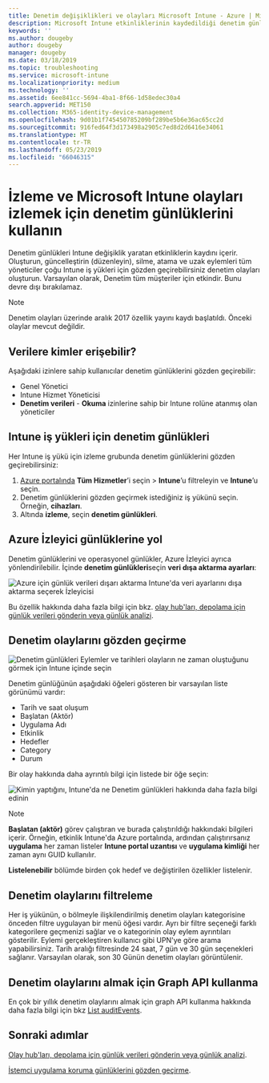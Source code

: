 ```yaml
---
title: Denetim değişiklikleri ve olayları Microsoft Intune - Azure | Microsoft Docs
description: Microsoft Intune etkinliklerinin kaydedildiği denetim günlüklerini gözden geçirmeyi öğrenin.
keywords: ''
ms.author: dougeby
author: dougeby
manager: dougeby
ms.date: 03/18/2019
ms.topic: troubleshooting
ms.service: microsoft-intune
ms.localizationpriority: medium
ms.technology: ''
ms.assetid: 6ee841cc-5694-4ba1-8f66-1d58edec30a4
search.appverid: MET150
ms.collection: M365-identity-device-management
ms.openlocfilehash: 9d01b1f745450785209bf289be5b6e36ac65cc2d
ms.sourcegitcommit: 916fed64f3d173498a2905c7ed8d2d6416e34061
ms.translationtype: MT
ms.contentlocale: tr-TR
ms.lasthandoff: 05/23/2019
ms.locfileid: "66046315"
---
```

# <a name="use-audit-logs-to-track-and-monitor-events-in-microsoft-intune"></a>İzleme ve Microsoft Intune olayları izlemek için denetim günlüklerini kullanın

Denetim günlükleri Intune değişiklik yaratan etkinliklerin kaydını içerir. Oluşturun, güncelleştirin (düzenleyin), silme, atama ve uzak eylemleri tüm yöneticiler çoğu Intune iş yükleri için gözden geçirebilirsiniz denetim olayları oluşturun. Varsayılan olarak, Denetim tüm müşteriler için etkindir. Bunu devre dışı bırakılamaz.

> [!NOTE]
> Denetim olayları üzerinde aralık 2017 özellik yayını kaydı başlatıldı. Önceki olaylar mevcut değildir.

## <a name="who-can-access-the-data"></a>Verilere kimler erişebilir?

Aşağıdaki izinlere sahip kullanıcılar denetim günlüklerini gözden geçirebilir:

- Genel Yönetici
- Intune Hizmet Yöneticisi
- **Denetim verileri** - **Okuma** izinlerine sahip bir Intune rolüne atanmış olan yöneticiler

## <a name="audit-logs-for-intune-workloads"></a>Intune iş yükleri için denetim günlükleri

Her Intune iş yükü için izleme grubunda denetim günlüklerini gözden geçirebilirsiniz:

1. [Azure portalında](https://portal.azure.com/) **Tüm Hizmetler**’i seçin > **Intune**’u filtreleyin ve **Intune**’u seçin.
2. Denetim günlüklerini gözden geçirmek istediğiniz iş yükünü seçin. Örneğin, **cihazları**.
3. Altında **izleme**, seçin **denetim günlükleri**.

## <a name="route-logs-to-azure-monitor"></a>Azure İzleyici günlüklerine yol

Denetim günlüklerini ve operasyonel günlükler, Azure İzleyici ayrıca yönlendirilebilir. İçinde **denetim günlükleri**seçin **veri dışa aktarma ayarları**:

![Azure için günlük verileri dışarı aktarma Intune'da veri ayarlarını dışa aktarma seçerek İzleyicisi](./media/audit-logs-export-data-settings.png)

Bu özellik hakkında daha fazla bilgi için bkz. [olay hub'ları, depolama için günlük verileri gönderin veya günlük analizi](review-logs-using-azure-monitor.md).

## <a name="review-audit-events"></a>Denetim olaylarını gözden geçirme

![Denetim günlükleri Eylemler ve tarihleri olayların ne zaman oluştuğunu görmek için Intune içinde seçin](./media/monitor-audit-logs.png "denetim günlükleri")

Denetim günlüğünün aşağıdaki öğeleri gösteren bir varsayılan liste görünümü vardır:

- Tarih ve saat oluşum
- Başlatan (Aktör)
- Uygulama Adı
- Etkinlik
- Hedefler
- Category
- Durum

Bir olay hakkında daha ayrıntılı bilgi için listede bir öğe seçin:

![Kimin yaptığını, Intune'da ne Denetim günlükleri hakkında daha fazla bilgi edinin](./media/monitor-audit-log-detail.png "denetim günlüğü ayrıntılarındaki")

> [!NOTE]
> **Başlatan (aktör)** görev çalıştıran ve burada çalıştırıldığı hakkındaki bilgileri içerir. Örneğin, etkinlik Intune'da Azure portalında, ardından çalıştırırsanız **uygulama** her zaman listeler **Intune portal uzantısı** ve **uygulama kimliği** her zaman aynı GUID kullanılır.
> 
> **Listelenebilir** bölümde birden çok hedef ve değiştirilen özellikler listelenir.  

## <a name="filter-audit-events"></a>Denetim olaylarını filtreleme

Her iş yükünün, o bölmeyle ilişkilendirilmiş denetim olayları kategorisine önceden filtre uygulayan bir menü öğesi vardır. Ayrı bir filtre seçeneği farklı kategorilere geçmenizi sağlar ve o kategorinin olay eylem ayrıntıları gösterilir. Eylemi gerçekleştiren kullanıcı gibi UPN'ye göre arama yapabilirsiniz. Tarih aralığı filtresinde 24 saat, 7 gün ve 30 gün seçenekleri sağlanır. Varsayılan olarak, son 30 Günün denetim olayları görüntülenir.

## <a name="use-graph-api-to-retrieve-audit-events"></a>Denetim olaylarını almak için Graph API kullanma

En çok bir yıllık denetim olaylarını almak için graph API kullanma hakkında daha fazla bilgi için bkz [List auditEvents](https://docs.microsoft.com/graph/api/intune-auditing-auditevent-list?view=graph-rest-1.0).

## <a name="next-steps"></a>Sonraki adımlar

[Olay hub'ları, depolama için günlük verileri gönderin veya günlük analizi](review-logs-using-azure-monitor.md).

[İstemci uygulama koruma günlüklerini gözden geçirme](app-protection-policy-settings-log.md).

